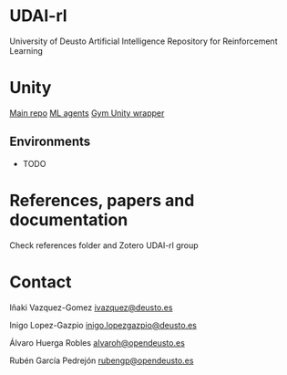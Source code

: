 # UDAI-rl
University of Deusto Artificial Intelligence Repository for Reinforcement Learning


# Unity

[Main repo](https://github.com/Unity-Technologies)
[ML agents](https://github.com/Unity-Technologies/ml-agents)
[Gym Unity wrapper](https://github.com/Unity-Technologies/ml-agents/tree/main/gym-unity)

## Environments

- TODO

# References, papers and documentation
Check references folder and Zotero UDAI-rl group

# Contact

Iñaki Vazquez-Gomez <ivazquez@deusto.es>

Inigo Lopez-Gazpio <inigo.lopezgazpio@deusto.es>

Álvaro Huerga Robles <alvaroh@opendeusto.es>

Rubén García Pedrejón <rubengp@opendeusto.es>

